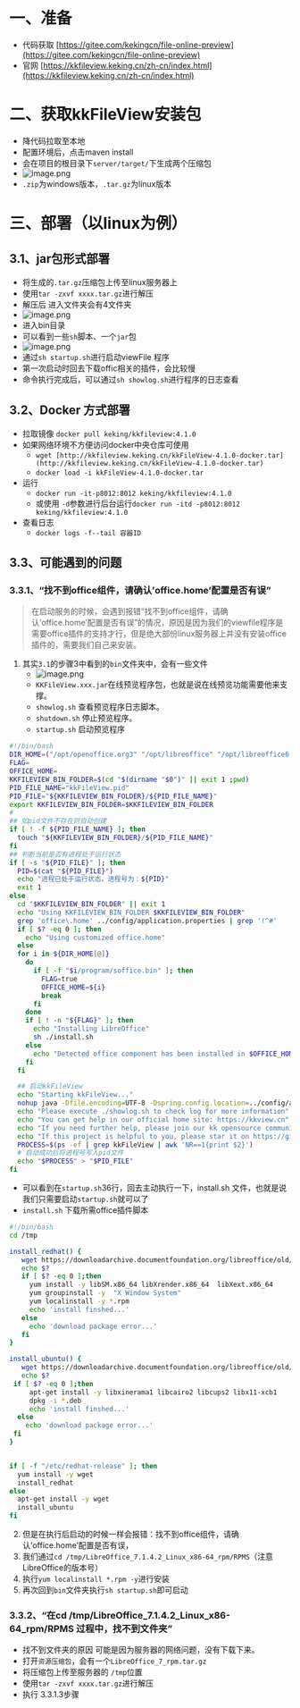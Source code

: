 # 一、准备
- 代码获取 [https://gitee.com/kekingcn/file-online-preview](https://gitee.com/kekingcn/file-online-preview)
- 官网 [https://kkfileview.keking.cn/zh-cn/index.html](https://kkfileview.keking.cn/zh-cn/index.html)
# 二、获取kkFileView安装包

- 降代码拉取至本地
- 配置环境后，点击maven install
- 会在项目的根目录下`server/target/`下生成两个压缩包
- ![image.png](./images/1700550335889-23624495-0d0f-43bc-b789-cebd8a1fe751.png)
- `.zip`为windows版本，`.tar.gz`为linux版本
# 三、部署（以linux为例）
## 3.1、jar包形式部署

- 将生成的`.tar.gz`压缩包上传至linux服务器上
- 使用`tar -zxvf xxxx.tar.gz`进行解压
- 解压后 进入文件夹会有4文件夹
- ![image.png](./images/1700638945144-3b276d4e-90dc-471a-9a19-0336eff34127.png)
- 进入bin目录
- 可以看到一些`sh`脚本、一个`jar`包
- ![image.png](./images/1700720619683-d7bde0f2-fcc8-4f36-86c7-fc42311965f9.png)
- 通过`sh startup.sh`进行启动viewFile 程序
- 第一次启动时回去下载offic相关的插件，会比较慢
- 命令执行完成后，可以通过`sh showlog.sh`进行程序的日志查看
## 3.2、Docker 方式部署

- 拉取镜像 `docker pull keking/kkfileview:4.1.0`
- 如果网络环境不方便访问docker中央仓库可使用
   - `wget [http://kkfileview.keking.cn/kkFileView-4.1.0-docker.tar](http://kkfileview.keking.cn/kkFileView-4.1.0-docker.tar)`
   - `docker load -i kkFileView-4.1.0-docker.tar`
- 运行
   - `docker run -it-p8012:8012 keking/kkfileview:4.1.0`
   - 或使用 `-d`参数进行后台运行`docker run -itd -p8012:8012 keking/kkfileview:4.1.0`
- 查看日志
   - `docker logs -f--tail 容器ID`
## 3.3、可能遇到的问题
### 3.3.1、“找不到office组件，请确认’office.home’配置是否有误”
> 在启动服务的时候，会遇到报错“找不到office组件，请确认’office.home’配置是否有误”的情况，原因是因为我们的viewfile程序是需要office插件的支持才行，但是绝大部份linux服务器上并没有安装office插件的，需要我们自己来安装。

1. 其实`3.1`的步骤3中看到的`bin`文件夹中，会有一些文件
   - ![image.png](./images/1700720619683-d7bde0f2-fcc8-4f36-86c7-fc42311965f9.png)
   - `KKFileView.xxx.jar`在线预览程序包，也就是说在线预览功能需要他来支撑。
   - `showlog.sh` 查看预览程序日志脚本。
   - `shutdown.sh` 停止预览程序。
   - `startup.sh` 启动预览程序
```bash
#!/bin/bash
DIR_HOME=("/opt/openoffice.org3" "/opt/libreoffice" "/opt/libreoffice6.1" "/opt/libreoffice7.0" "/opt/libreoffice7.1" "/opt/libreoffice7.2" "/opt/libreoffice7.3" "/opt/libreoffice7.4" "/opt/openoffice4" "/usr/lib/openoffice" "/usr/lib/libreoffice")
FLAG=
OFFICE_HOME=
KKFILEVIEW_BIN_FOLDER=$(cd "$(dirname "$0")" || exit 1 ;pwd)
PID_FILE_NAME="kkFileView.pid"
PID_FILE="${KKFILEVIEW_BIN_FOLDER}/${PID_FILE_NAME}"
export KKFILEVIEW_BIN_FOLDER=$KKFILEVIEW_BIN_FOLDER
#
## 如pid文件不存在则自动创建
if [ ! -f ${PID_FILE_NAME} ]; then
  touch "${KKFILEVIEW_BIN_FOLDER}/${PID_FILE_NAME}"
fi
## 判断当前是否有进程处于运行状态
if [ -s "${PID_FILE}" ]; then
  PID=$(cat "${PID_FILE}")
  echo "进程已处于运行状态，进程号为：${PID}"
  exit 1
else
  cd "$KKFILEVIEW_BIN_FOLDER" || exit 1
  echo "Using KKFILEVIEW_BIN_FOLDER $KKFILEVIEW_BIN_FOLDER"
  grep 'office\.home' ../config/application.properties | grep '!^#'
  if [ $? -eq 0 ]; then
    echo "Using customized office.home"
  else
  for i in ${DIR_HOME[@]}
    do
      if [ -f "$i/program/soffice.bin" ]; then
        FLAG=true
        OFFICE_HOME=${i}
        break
      fi
    done
    if [ ! -n "${FLAG}" ]; then
      echo "Installing LibreOffice"
      sh ./install.sh
    else
      echo "Detected office component has been installed in $OFFICE_HOME"
    fi
  fi

  ## 启动kkFileView
  echo "Starting kkFileView..."
  nohup java -Dfile.encoding=UTF-8 -Dspring.config.location=../config/application.properties -jar kkFileView-4.4.0-SNAPSHOT.jar > ../log/kkFileView.log 2>&1 &
  echo "Please execute ./showlog.sh to check log for more information"
  echo "You can get help in our official home site: https://kkview.cn"
  echo "If you need further help, please join our kk opensource community: https://t.zsxq.com/09ZHSXbsQ"
  echo "If this project is helpful to you, please star it on https://gitee.com/kekingcn/file-online-preview/stargazers"
  PROCESS=$(ps -ef | grep kkFileView | awk 'NR==1{print $2}')
  # 启动成功后将进程号写入pid文件
  echo "$PROCESS" > "$PID_FILE"
fi

```

   - 可以看到在`startup.sh`36行，回去主动执行一下，install.sh 文件，也就是说我们只需要启动`startup.sh`就可以了
   - `install.sh` 下载所需office插件脚本
```bash
#!/bin/bash
cd /tmp

install_redhat() {
   wget https://downloadarchive.documentfoundation.org/libreoffice/old/7.5.3.2/rpm/x86_64/LibreOffice_7.5.3.2_Linux_x86-64_rpm.tar.gz -cO LibreOffice_7_rpm.tar.gz && tar -zxf /tmp/LibreOffice_7_rpm.tar.gz && cd /tmp/LibreOffice_7.5.3.2_Linux_x86-64_rpm/RPMS
   echo $?
   if [ $? -eq 0 ];then
     yum install -y libSM.x86_64 libXrender.x86_64  libXext.x86_64
     yum groupinstall -y  "X Window System"
     yum localinstall -y *.rpm
     echo 'install finshed...'
   else
     echo 'download package error...'
   fi
}

install_ubuntu() {
   wget https://downloadarchive.documentfoundation.org/libreoffice/old/7.5.3.2/deb/x86_64/LibreOffice_7.5.3.2_Linux_x86-64_deb.tar.gz  -cO LibreOffice_7_deb.tar.gz && tar -zxf /tmp/LibreOffice_7_deb.tar.gz && cd /tmp/LibreOffice_7.5.3.2_Linux_x86-64_deb/DEBS
   echo $?
 if [ $? -eq 0 ];then
     apt-get install -y libxinerama1 libcairo2 libcups2 libx11-xcb1
     dpkg -i *.deb
     echo 'install finshed...'
  else
    echo 'download package error...'
 fi
}


if [ -f "/etc/redhat-release" ]; then
  yum install -y wget
  install_redhat
else
  apt-get install -y wget
  install_ubuntu
fi

```

2. 但是在执行后启动的时候一样会报错：找不到office组件，请确认’office.home’配置是否有误，
3. 我们通过`cd /tmp/LibreOffice_7.1.4.2_Linux_x86-64_rpm/RPMS`（注意LibreOffice的版本号）
4. 执行`yum localinstall *.rpm -y`进行安装
5. 再次回到`bin`文件夹执行`sh startup.sh`即可启动
### 3.3.2、“在cd /tmp/LibreOffice_7.1.4.2_Linux_x86-64_rpm/RPMS 过程中，找不到文件夹”

- 找不到文件夹的原因 可能是因为服务器的网络问题，没有下载下来。
- 打开`资源压缩包`，会有一个`LibreOffice_7_rpm.tar.gz`
- 将压缩包上传至服务器的 `/tmp`位置
- 使用`tar -zxvf xxxx.tar.gz`进行解压
- 执行 3.3.1.3步骤

